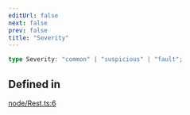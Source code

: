 ```yaml
---
editUrl: false
next: false
prev: false
title: "Severity"
---
```


```ts
type Severity: "common" | "suspicious" | "fault";
```

## Defined in

[node/Rest.ts:6](https://github.com/shipgirlproject/shoukaku/blob/761f40f7c0b54473070fa1c40602d1504a8bf167/src/node/Rest.ts#L6)
